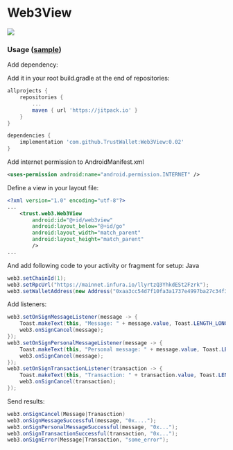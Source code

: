 # Web3View

[![](https://jitpack.io/v/TrustWallet/Web3View.svg)](https://jitpack.io/#TrustWallet/Web3View)

### Usage ([sample](https://github.com/TrustWallet/Web3View/tree/master/app))
Add dependency:

Add it in your root build.gradle at the end of repositories:
```gradle
allprojects {
    repositories {
        ...
        maven { url 'https://jitpack.io' }
    }
}
```

```gradle
dependencies {
    implementation 'com.github.TrustWallet:Web3View:0.02'
}
```
Add internet permission to AndroidManifest.xml
```xml
<uses-permission android:name="android.permission.INTERNET" />
```
Define a view in your layout file:
```xml
<?xml version="1.0" encoding="utf-8"?>
...
    <trust.web3.Web3View
        android:id="@+id/web3view"
        android:layout_below="@+id/go"
        android:layout_width="match_parent"
        android:layout_height="match_parent"
        />
...
```
And add following code to your activity or fragment for setup:
Java
```java
web3.setChainId(1);
web3.setRpcUrl("https://mainnet.infura.io/llyrtzQ3YhkdESt2Fzrk");
web3.setWalletAddress(new Address("0xaa3cc54d7f10fa3a1737e4997ba27c34f330ce16"));
```
Add listeners:

```java
web3.setOnSignMessageListener(message -> {
    Toast.makeText(this, "Message: " + message.value, Toast.LENGTH_LONG).show();
    web3.onSignCancel(message);
});
web3.setOnSignPersonalMessageListener(message -> {
    Toast.makeText(this, "Personal message: " + message.value, Toast.LENGTH_LONG).show();
    web3.onSignCancel(message);
});
web3.setOnSignTransactionListener(transaction -> {
    Toast.makeText(this, "Transaction: " + transaction.value, Toast.LENGTH_LONG).show();
    web3.onSignCancel(transaction);
});
```
Send results:

```java
web3.onSignCancel(Message|Tranasction)
web3.onSignMessageSuccessful(message, "0x....");
web3.onSignPersonalMessageSuccessful(message, "0x...");
web3.onSignTransactionSuccessful(transaction, "0x...");
web3.onSignError(Message|Transaction, "some_error");
```
